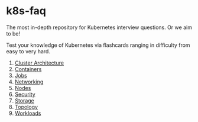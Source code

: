 # k8s-faq

The most in-depth repository for Kubernetes interview questions. Or we aim to be!

Test your knowledge of Kubernetes via flashcards ranging in difficulty from easy to very hard.

1. [Cluster Architecture](./docs/cluster-architecture.md)
1. [Containers](./docs/containers.md)
1. [Jobs](./docs/jobs.md)
1. [Networking](./docs/networking.md)
1. [Nodes](./docs/nodes.md)
1. [Security](./docs/security.md)
1. [Storage](./docs/storage.md)
1. [Topology](./docs/topology.md)
1. [Workloads](./docs/workloads.md)
